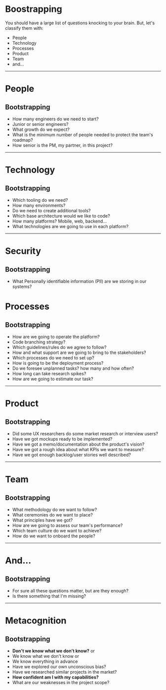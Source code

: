 # Boostrapping 

You should have a large list of questions knocking to your brain.
But, let's classify them with:

- People
- Technology
- Processes
- Product
- Team
- and...

---

# People 
## Bootstrapping

- How many engineers do we need to start?
- Junior or senior engineers?  
- What growth do we expect?
- What is the minimum number of people needed to protect the team's roadmap?
- How senior is the PM, my partner, in this project?

---

# Technology
## Bootstrapping


- Which tooling do we need?
- How many environments? 
- Do we need to create additional tools?  
- Which base architecture would we like to code?
- How many platforms? Mobile, web, backend...
- What technologies are we going to use in each platform? 

---

# Security
## Bootstrapping

- What Personally identifiable information (PII) are we storing in our systems? 


# Processes
## Bootstrapping

- How are we going to operate the platform?
- Code branching strategy?
- Which guidelines/rules do we agree to follow? 
- How and what support are we going to bring to the stakeholders? 
- Which processes do we need to set up?
- How is going to be the deployment process?
- Do we foresee unplanned tasks? how many and how often?
- How long can take research spikes? 
- How are we going to estimate our task? 

---

# Product
## Bootstrapping

- Did some UX researchers do some market research or interview users?
- Have we got mockups ready to be implemented?
- Have we got a memo/documentation about the product's vision? 
- Have we got a rough idea about what KPIs we want to measure?  
- Have we got enough backlog/user stories well described?

---

# Team
## Bootstrapping

- What methodology do we want to follow? 
- What ceremonies do we want to place? 
- What principles have we got?
- How are we going to assess our team's performance?
- Which team culture do we want to achieve? 
- How do we want to onboard the people?

---


# And...
## Bootstrapping

- For sure all these questions matter, but are they enough? 
- Is there something that I'm missing?

---


# Metacognition
## Bootstrapping

- **Don't we know what we don't know?** or
- We know what we don't know or
- We know everything in advance
- Have we explored our own unconscious bias?
- Have we researched similar projects in the market? 
- **How confident am I with my capabilities?**
- What are our weaknesses in the project scope?

